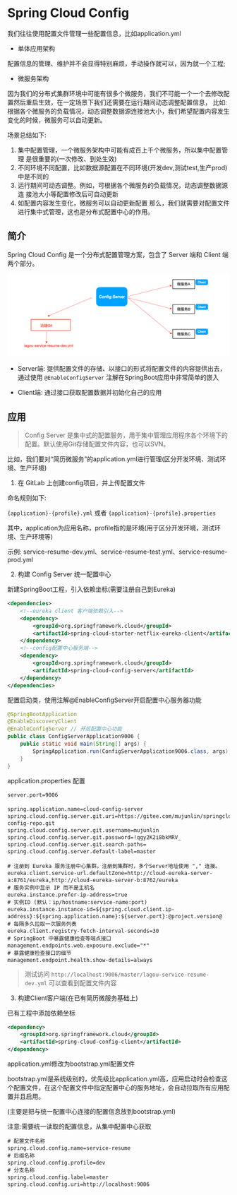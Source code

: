 # Spring Cloud Config

我们往往使用配置文件管理一些配置信息，比如application.yml 

- 单体应用架构

配置信息的管理、维护并不会显得特别麻烦，手动操作就可以，因为就一个工程;

- 微服务架构

因为我们的分布式集群环境中可能有很多个微服务，我们不可能一个一个去修改配置然后重启生效，在一定场景下我们还需要在运行期间动态调整配置信息，
比如:根据各个微服务的负载情况，动态调整数据源连接池大小，我们希望配置内容发生变化的时候，微服务可以自动更新。

场景总结如下:

1. 集中配置管理，一个微服务架构中可能有成百上千个微服务，所以集中配置管理 是很重要的(一次修改、到处生效)
2. 不同环境不同配置，比如数据源配置在不同环境(开发dev,测试test,生产prod) 中是不同的
3. 运行期间可动态调整。例如，可根据各个微服务的负载情况，动态调整数据源连 接池大小等配置修改后可自动更新
4. 如配置内容发生变化，微服务可以自动更新配置 那么，我们就需要对配置文件进行集中式管理，这也是分布式配置中心的作用。

## 简介

Spring Cloud Config 是一个分布式配置管理方案，包含了 Server 端和 Client 端两个部分。

![SpringCloudConfig配置方案结构](./assets/README-1630978941158.png)

- Server端: 提供配置文件的存储、以接口的形式将配置文件的内容提供出去，通过使用 `@EnableConfigServer` 注解在SpringBoot应用中非常简单的嵌入 

- Client端: 通过接口获取配置数据并初始化自己的应用

## 应用

> Config Server 是集中式的配置服务，用于集中管理应用程序各个环境下的配置。默认使用Git存储配置文件内容，也可以SVN。 

比如，我们要对“简历微服务”的application.yml进行管理(区分开发环境、测试环境、生产环境)

1. 在 GitLab 上创建config项目，并上传配置文件

命名规则如下:

`{application}-{profile}.yml` 或者 `{application}-{profile}.properties` 

其中，application为应用名称，profile指的是环境(用于区分开发环境，测试环境、生产环境等) 

示例: service-resume-dev.yml、service-resume-test.yml、service-resume-prod.yml

2. 构建 Config Server 统一配置中心

新建SpringBoot工程，引入依赖坐标(需要注册自己到Eureka)

```xml
<dependencies>
    <!--eureka client 客户端依赖引入-->
    <dependency>
        <groupId>org.springframework.cloud</groupId>
        <artifactId>spring-cloud-starter-netflix-eureka-client</artifactId>
    </dependency>
    <!--config配置中心服务端-->
    <dependency>
        <groupId>org.springframework.cloud</groupId>
        <artifactId>spring-cloud-config-server</artifactId>
    </dependency>
</dependencies>
```

配置启动类，使用注解@EnableConfigServer开启配置中心服务器功能

```java
@SpringBootApplication
@EnableDiscoveryClient
@EnableConfigServer // 开启配置中心功能
public class ConfigServerApplication9006 {
    public static void main(String[] args) {
        SpringApplication.run(ConfigServerApplication9006.class, args);
    }
}
```

application.properties 配置

```properties
server.port=9006

spring.application.name=cloud-config-server
spring.cloud.config.server.git.uri=https://gitee.com/mujunlin/springcloud-config-repo.git
spring.cloud.config.server.git.username=mujunlin
spring.cloud.config.server.git.password=!qgy2K2i8bkMRV_
spring.cloud.config.server.git.search-paths=
spring.cloud.config.server.default-label=master

# 注册到 Eureka 服务注册中心集群。注册到集群时，多个Server地址使用 "," 连接。
eureka.client.service-url.defaultZone=http://cloud-eureka-server-a:8761/eureka,http://cloud-eureka-server-b:8762/eureka
# 服务实例中显示 IP 而不是主机名
eureka.instance.prefer-ip-address=true
# 实例ID (默认：ip/hostname:service-name:port)
eureka.instance.instance-id=${spring.cloud.client.ip-address}:${spring.application.name}:${server.port}:@project.version@
# 每隔多久拉取一次服务列表
eureka.client.registry-fetch-interval-seconds=30
# SpringBoot 中暴露健康检查等端点接口
management.endpoints.web.exposure.exclude="*"
# 暴露健康检查接口的细节
management.endpoint.health.show-details=always
```

> 测试访问 `http://localhost:9006/master/lagou-service-resume-dev.yml` 可以查看到配置文件内容

3. 构建Client客户端(在已有简历微服务基础上)

已有工程中添加依赖坐标

```xml
<dependency>
    <groupId>org.springframework.cloud</groupId>
    <artifactId>spring-cloud-config-client</artifactId>
</dependency>
```

application.yml修改为bootstrap.yml配置文件


bootstrap.yml是系统级别的，优先级比application.yml高，应用启动时会检查这个配置文件，在这个配置文件中指定配置中心的服务地址，会自动拉取所有应用配置并且启用。

(主要是把与统一配置中心连接的配置信息放到bootstrap.yml) 

注意:需要统一读取的配置信息，从集中配置中心获取

```properties
# 配置文件名称
spring.cloud.config.name=service-resume
# 后缀名称
spring.cloud.config.profile=dev
# 分支名称
spring.cloud.config.label=master
spring.cloud.config.uri=http://localhost:9006
```

